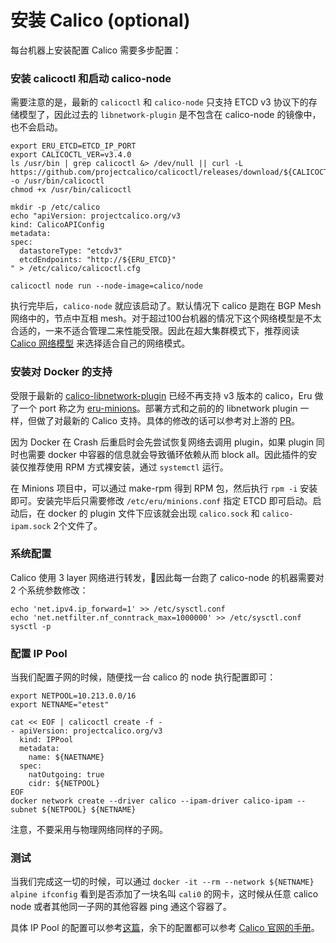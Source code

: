 # 安装 Calico (optional)

每台机器上安装配置 Calico 需要多步配置：

### 安装 calicoctl 和启动 calico-node

需要注意的是，最新的 ```calicoctl``` 和 ```calico-node``` 只支持 ETCD v3 协议下的存储模型了，因此过去的 ```libnetwork-plugin``` 是不包含在 calico-node 的镜像中，也不会启动。

```
export ERU_ETCD=ETCD_IP_PORT
export CALICOCTL_VER=v3.4.0
ls /usr/bin | grep calicoctl &> /dev/null || curl -L https://github.com/projectcalico/calicoctl/releases/download/${CALICOCTL_VER}/calicoctl -o /usr/bin/calicoctl
chmod +x /usr/bin/calicoctl

mkdir -p /etc/calico
echo "apiVersion: projectcalico.org/v3
kind: CalicoAPIConfig
metadata:
spec:
  datastoreType: "etcdv3"
  etcdEndpoints: "http://${ERU_ETCD}"
" > /etc/calico/calicoctl.cfg

calicoctl node run --node-image=calico/node
```

执行完毕后，```calico-node``` 就应该启动了。默认情况下 calico 是跑在 BGP Mesh 网络中的，节点中互相 mesh。对于超过100台机器的情况下这个网络模型是不太合适的，一来不适合管理二来性能受限。因此在超大集群模式下，推荐阅读 [Calico 网络模型](https://docs.projectcalico.org/v3.1/reference/private-cloud/l3-interconnect-fabric) 来选择适合自己的网络模式。

### 安装对 Docker 的支持

受限于最新的 [calico-libnetwork-plugin](https://github.com/projectcalico/libnetwork-plugin) 已经不再支持 v3 版本的 calico，Eru 做了一个 port 称之为 [eru-minions](https://github.com/projecteru2/minions)。部署方式和之前的的 libnetwork plugin 一样，但做了对最新的 Calico 支持。具体的修改的话可以参考对上游的 [PR](https://github.com/projectcalico/libnetwork-plugin/pull/183)。

因为 Docker 在 Crash 后重启时会先尝试恢复网络去调用 plugin，如果 plugin 同时也需要 docker 中容器的信息就会导致循环依赖从而 block all。因此插件的安装仅推荐使用 RPM 方式裸安装，通过 ```systemctl``` 运行。

在 Minions 项目中，可以通过 make-rpm 得到 RPM 包，然后执行 ```rpm -i``` 安装即可。安装完毕后只需要修改 ```/etc/eru/minions.conf``` 指定 ETCD 即可启动。启动后，在 docker 的 plugin 文件下应该就会出现 ```calico.sock``` 和 ```calico-ipam.sock``` 2个文件了。

### 系统配置

Calico 使用 3 layer 网络进行转发，因此每一台跑了 calico-node 的机器需要对 2 个系统参数修改：

```
echo 'net.ipv4.ip_forward=1' >> /etc/sysctl.conf
echo 'net.netfilter.nf_conntrack_max=1000000' >> /etc/sysctl.conf
sysctl -p
```

### 配置 IP Pool

当我们配置子网的时候，随便找一台 calico 的 node 执行配置即可：

```
export NETPOOL=10.213.0.0/16
export NETNAME="etest"

cat << EOF | calicoctl create -f -
- apiVersion: projectcalico.org/v3
  kind: IPPool
  metadata:
    name: ${NAETNAME}
  spec:
    natOutgoing: true
    cidr: ${NETPOOL}
EOF
docker network create --driver calico --ipam-driver calico-ipam --subnet ${NETPOOL} ${NETNAME}
```

注意，不要采用与物理网络同样的子网。

### 测试

当我们完成这一切的时候，可以通过 ```docker -it --rm --network ${NETNAME} alpine ifconfig``` 看到是否添加了一块名叫 ```cali0``` 的网卡，这时候从任意 calico node 或者其他同一子网的其他容器 ping 通这个容器了。

具体 IP Pool 的配置可以参考[这篇](https://docs.projectcalico.org/v3.1/reference/calicoctl/resources/ippool)，余下的配置都可以参考 [Calico 官网的手册](https://docs.projectcalico.org/v3.1/reference/)。